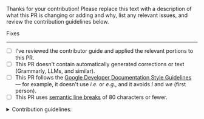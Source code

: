 Thanks for your contribution! Please replace this text with a description of what this PR is changing or adding and why, list any relevant issues, and review the contribution guidelines below.

Fixes <Replace with issue link>

---

- [ ] I’ve reviewed the contributor guide and applied the relevant portions to this PR.
- [ ] This PR doesn't contain automatically generated corrections or text (Grammarly, LLMs, and similar).
- [ ] This PR follows the [Google Developer Documentation Style Guidelines](https://developers.google.com/style) — for example, it doesn't use _i.e._ or _e.g._, and it avoids _I_ and _we_ (first person).
- [ ] This PR uses [semantic line breaks](https://github.com/dart-lang/site-shared/blob/main/doc/writing-for-dart-and-flutter-websites.md#semantic-line-breaks) of 80 characters or fewer.

<details>
  <summary>Contribution guidelines:</summary><br>

  - See our [contributor guide](https://github.com/dart2brasil/site-www/blob/main/CONTRIBUTING.md) for general expectations for PRs.
  - Larger or significant changes should be discussed in an issue before creating a PR.
  - Code changes should generally follow the [Dart style guide](https://dart.dev/effective-dart) and use `dart format`.
  - Updates to [code excerpts](https://github.com/dart-lang/site-shared/blob/main/packages/excerpter) indicated by `<?code-excerpt` need to be updated in their source `.dart` file as well.
</details>
